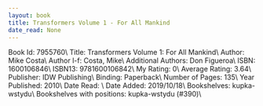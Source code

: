 ```yaml
---
layout: book
title: Transformers Volume 1 - For All Mankind
date_read: None
---
```


Book Id: 7955760\ 
Title: Transformers Volume 1: For All Mankind\ 
Author: Mike Costa\ 
Author l-f: Costa, Mike\ 
Additional Authors: Don Figueroa\ 
ISBN: 1600106846\ 
ISBN13: 9781600106842\ 
My Rating: 0\ 
Average Rating: 3.64\ 
Publisher: IDW Publishing\ 
Binding: Paperback\ 
Number of Pages: 135\ 
Year Published: 2010\ 
Date Read: \ 
Date Added: 2019/10/18\ 
Bookshelves: kupka-wstydu\ 
Bookshelves with positions: kupka-wstydu (#390)\ 


